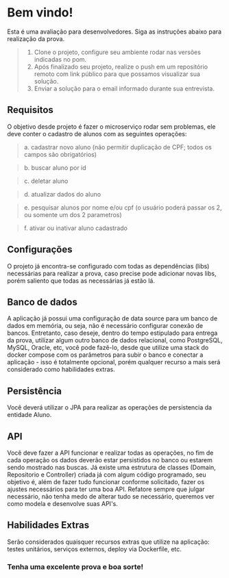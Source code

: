 # Bem vindo!

Esta é uma avaliação para desenvolvedores.  Siga as instruções abaixo para realização da prova.

> 1. Clone o projeto, configure seu ambiente rodar nas versões indicadas no pom.
> 2. Após finalizado seu projeto, realize o push em um repositório remoto com link público para que possamos visualizar sua solução.
> 3. Enviar a solução para o email informado durante sua entrevista.

## Requisitos

O objetivo desde projeto é fazer o microserviço rodar sem problemas, ele deve conter o cadastro de alunos com as seguintes operações:

> a. cadastrar novo aluno (não permitir duplicação de CPF; todos os campos são obrigatórios)

> b. buscar aluno por id

> c. deletar aluno

> d. atualizar dados do aluno

> e. pesquisar alunos por nome e/ou cpf (o usuário poderá passar os 2, ou somente um dos 2 parametros)

> f. ativar ou inativar aluno cadastrado

## Configurações

O projeto já encontra-se configurado com todas as dependências (libs) necessárias para realizar a prova, caso precise pode adicionar novas libs, porém saliento que todas as necessárias já estão lá.

## Banco de dados

A aplicação já possui uma configuração de data source para um banco de dados em memória, ou seja, não é necessário configurar conexão de bancos. Entretanto, caso deseje, dentro do tempo estipulado para entrega da prova, utilizar algum outro banco de dados relacional, como PostgreSQL, MySQL, Oracle, etc, você pode fazê-lo, desde que utilize uma stack do docker compose com os parâmetros para subir o banco e conectar a aplicação - isso é totalmente opcional, porém qualquer recurso a mais será considerado como habilidades extras.

## Persistência

Você deverá utilizar o JPA para realizar as operações de persistencia da entidade Aluno.

## API

Você deve fazer a API funcionar e realizar todas as operações, no fim de cada operação os dados deverão estar persistidos no banco ou estarem sendo mostrado nas buscas. Já existe uma estrutura de classes (Domain, Repositorio e Controller) criada já com algum código programado, seu objetivo é, além de fazer tudo funcionar conforme solicitado, fazer os ajustes necessários para ter uma boa API. Refatore sempre que julgar necessário, não tenha medo de alterar tudo se necessário, queremos ver como modela e desenvolve suas API's.

## Habilidades Extras

Serão considerados quaisquer recursos extras que utilize na aplicação: testes unitários, serviços externos, deploy via Dockerfile, etc.


### Tenha uma excelente prova e boa sorte!

